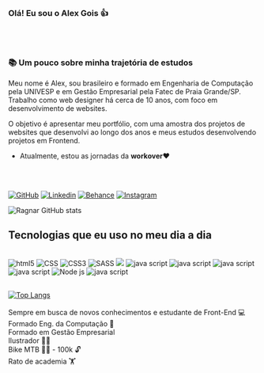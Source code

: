 ### Olá! Eu sou o Alex Gois 👍
<br><br>

### 📚 Um pouco sobre minha trajetória de estudos 

<p>Meu nome é Alex, sou brasileiro e formado em Engenharia de Computação pela 
UNIVESP e em Gestão Empresarial pela Fatec de Praia Grande/SP. Trabalho como web 
designer há cerca de 10 anos, com foco em desenvolvimento de websites.</p>

<p>O objetivo é apresentar meu portfólio, com uma amostra dos projetos de websites que
desenvolvi ao longo dos anos e meus estudos desenvolvendo projetos em Frontend.</p>

* Atualmente, estou as jornadas da <b>workover</b>♥

<br><br>

[![GitHub](https://img.shields.io/badge/GitHub-100000?style=for-the-badge&logo=github&logoColor=white)](https://github.com/ragnargois) [![Linkedin](https://img.shields.io/badge/LinkedIn-0077B5?style=for-the-badge&logo=linkedin&logoColor=white)](https://www.linkedin.com/in/alexgois/) [![Behance](https://img.shields.io/badge/-Behance-blue?style=for-the-badge&logo=behance&logoColor=white)](https://www.behance.net/alexgois1) [![Instagram](https://img.shields.io/badge/Instagram-E4405F?style=for-the-badge&logo=instagram&logoColor=white)](https://www.instagram.com/ragnar.gois/)

![Ragnar GitHub stats](https://github-readme-stats.vercel.app/api?username=ragnargois&show_icons=true&theme=dracula)

## Tecnologias que eu uso no meu dia a dia

<div style="display: inline_block; margin-bottom:30px;"></br>
    <img src="https://img.shields.io/badge/HTML5-E34F26?style=for-the-badge&logo=html5&logoColor=white" alt="html5" aling="center"/>
    <img src="https://img.shields.io/badge/CSS-239120?&style=for-the-badge&logo=css3&logoColor=white" alt="CSS" aling="center"/>
    <img src="https://img.shields.io/badge/CSS3-1572B6?style=for-the-badge&logo=css3&logoColor=white" alt="CSS3" aling="center"/>
    <img src="https://img.shields.io/badge/Sass-CC6699?style=for-the-badge&logo=sass&logoColor=white" alt="SASS" aling="center"/>
    <img src="https://img.shields.io/badge/Angular-DD0031?style=for-the-badge&logo=angular&logoColor=white" aling="center"/>
    <img src="https://img.shields.io/badge/JavaScript-F7DF1E?style=for-the-badge&logo=javascript&logoColor=black" alt="java script" aling="center"/>
    <img src="https://img.shields.io/badge/jquery-%230769AD.svg?style=for-the-badge&logo=jquery&logoColor=white" alt="java script" aling="center"/>
    <img src="https://img.shields.io/badge/python-3670A0?style=for-the-badge&logo=python&logoColor=ffdd54" alt="java script" aling="center"/>
    <img src="https://img.shields.io/badge/Bootstrap-563D7C?style=for-the-badge&logo=bootstrap&logoColor=white" alt="java script" aling="center"/>
    <img src="https://img.shields.io/badge/Node.js-43853D?style=for-the-badge&logo=node.js&logoColor=white" alt="Node js" aling="center"/>
    <img src="https://img.shields.io/badge/Qt-%23217346.svg?style=for-the-badge&logo=Qt&logoColor=white" alt="java script" aling="center"/>

</div>

[![Top Langs](https://github-readme-stats.vercel.app/api/top-langs/?username=ragnargois)](https://github.com/anuraghazra/github-readme-stats)
</br>
</br>
Sempre em busca de novos conhecimentos e estudante de Front-End 💻</br>
Formado Eng. da Computação 🙏<br>
Formado em Gestão Empresarial</br>
Ilustrador 🧑‍🎨</br>
Bike MTB 🚴🏻 - 100k 🔓</br>
Rato de academia 🏋️
